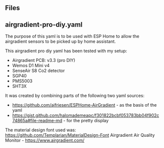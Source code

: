 ## Files
## airgradient-pro-diy.yaml
The purpose of this yaml is to be used with ESP Home to allow the airgradient sensors to be picked up by home assistant.

This airgradient pro diy yaml has been tested with my setup:
 - Airgradient PCB: v3.3 (pro DIY)
 - Wemos D1 Mini v4
 - SenseAir S8 Co2 detector
 - SGP40
 - PMS5003
 - SHT3X
 
It was created by combining parts of the following two yaml sources:
  - https://github.com/ajfriesen/ESPHome-AirGradient - as the basis of the yaml
  - https://gist.github.com/halomademeapc/f301822bcbf053783bb04f902c74865a#file-readme-md - for the pretty display

The material design font used was: https://github.com/Templarian/MaterialDesign-Font
Airgradient Air Quality Monitor - https://www.airgradient.com/
